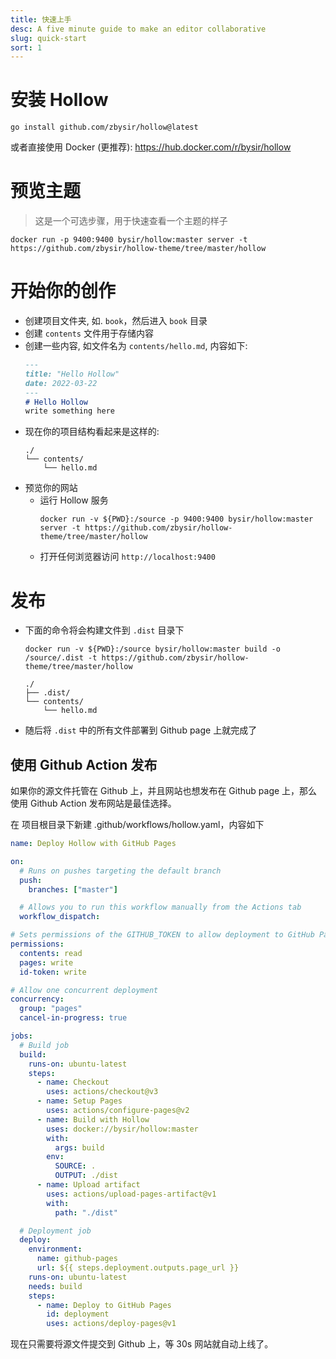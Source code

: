 ```yaml
---
title: 快速上手
desc: A five minute guide to make an editor collaborative
slug: quick-start
sort: 1
---
```


# 安装 Hollow
```shell
go install github.com/zbysir/hollow@latest
```
或者直接使用 Docker (更推荐): https://hub.docker.com/r/bysir/hollow

# 预览主题
> 这是一个可选步骤，用于快速查看一个主题的样子

```shell
docker run -p 9400:9400 bysir/hollow:master server -t https://github.com/zbysir/hollow-theme/tree/master/hollow
```

# 开始你的创作
- 创建项目文件夹, 如. `book`，然后进入 `book` 目录
- 创建 `contents` 文件用于存储内容
- 创建一些内容, 如文件名为 `contents/hello.md`, 内容如下:
  ```markdown
  ---
  title: "Hello Hollow"
  date: 2022-03-22
  ---
  # Hello Hollow
  write something here
  ```
- 现在你的项目结构看起来是这样的:
  ```treeview
  ./
  └── contents/
      └── hello.md
  ```
- 预览你的网站
  - 运行 Hollow 服务
    ```shell
    docker run -v ${PWD}:/source -p 9400:9400 bysir/hollow:master server -t https://github.com/zbysir/hollow-theme/tree/master/hollow
    ```
  - 打开任何浏览器访问 `http://localhost:9400`

# 发布

- 下面的命令将会构建文件到 `.dist` 目录下
  ```shell
  docker run -v ${PWD}:/source bysir/hollow:master build -o /source/.dist -t https://github.com/zbysir/hollow-theme/tree/master/hollow
  ```
  ```treeview
  ./
  ├── .dist/
  └── contents/
      └── hello.md
  ```

- 随后将 `.dist` 中的所有文件部署到 Github page 上就完成了

## 使用 Github Action 发布
如果你的源文件托管在 Github 上，并且网站也想发布在 Github page 上，那么使用 Github Action 发布网站是最佳选择。

在 项目根目录下新建 .github/workflows/hollow.yaml，内容如下
```yaml
name: Deploy Hollow with GitHub Pages 

on:
  # Runs on pushes targeting the default branch
  push:
    branches: ["master"]

  # Allows you to run this workflow manually from the Actions tab
  workflow_dispatch:

# Sets permissions of the GITHUB_TOKEN to allow deployment to GitHub Pages
permissions:
  contents: read
  pages: write
  id-token: write

# Allow one concurrent deployment
concurrency:
  group: "pages"
  cancel-in-progress: true

jobs:
  # Build job
  build:
    runs-on: ubuntu-latest
    steps:
      - name: Checkout
        uses: actions/checkout@v3
      - name: Setup Pages
        uses: actions/configure-pages@v2
      - name: Build with Hollow
        uses: docker://bysir/hollow:master
        with:
          args: build
        env:
          SOURCE: .
          OUTPUT: ./dist
      - name: Upload artifact
        uses: actions/upload-pages-artifact@v1
        with:
          path: "./dist"

  # Deployment job
  deploy:
    environment:
      name: github-pages
      url: ${{ steps.deployment.outputs.page_url }}
    runs-on: ubuntu-latest
    needs: build
    steps:
      - name: Deploy to GitHub Pages
        id: deployment
        uses: actions/deploy-pages@v1
```

现在只需要将源文件提交到 Github 上，等 30s 网站就自动上线了。
